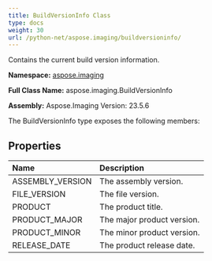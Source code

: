 ```yaml
---
title: BuildVersionInfo Class
type: docs
weight: 30
url: /python-net/aspose.imaging/buildversioninfo/
---
```


Contains the current build version information.

**Namespace:** [aspose.imaging](/imaging/python-net/aspose.imaging/)

**Full Class Name:** aspose.imaging.BuildVersionInfo

**Assembly:**  Aspose.Imaging Version: 23.5.6

The BuildVersionInfo type exposes the following members:
## **Properties**
|**Name**|**Description**|
| :- | :- |
|ASSEMBLY_VERSION|The assembly version.|
|FILE_VERSION|The file version.|
|PRODUCT|The product title.|
|PRODUCT_MAJOR|The major product version.|
|PRODUCT_MINOR|The minor product version.|
|RELEASE_DATE|The product release date.|
